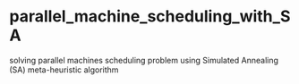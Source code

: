 # parallel_machine_scheduling_with_SA
solving parallel machines scheduling problem using Simulated Annealing (SA) meta-heuristic algorithm
